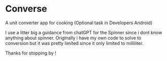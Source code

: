# Converse
A unit converter app for cooking (Optional task in Developers Android)

I use a litter big a guidance from chatGPT for the Spinner since i dont know anything about spinner. Originally i have my own code to solve to conversion but it was pretty limited since it only limited to milliliter.

Thanks for stopping by !
